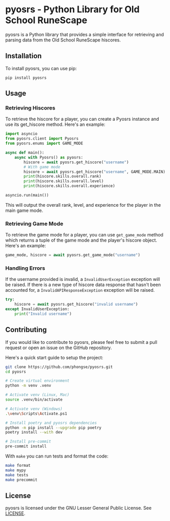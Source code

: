 # pyosrs - Python Library for Old School RuneScape

pyosrs is a Python library that provides a simple interface for retrieving and parsing data from the Old School RuneScape hiscores.

## Installation

To install pyosrs, you can use pip:

```
pip install pyosrs
```

## Usage

### Retrieving Hiscores

To retrieve the hiscore for a player, you can create a Pyosrs instance and use its get_hiscore method. Here's an example:

```python
import asyncio
from pyosrs.client import Pyosrs
from pyosrs.enums import GAME_MODE

async def main():
    async with Pyosrs() as pyosrs:
        hiscore = await pyosrs.get_hiscore("username")
        # With game mode
        hiscore = await pyosrs.get_hiscore("username", GAME_MODE.MAIN)
        print(hiscore.skills.overall.rank)
        print(hiscore.skills.overall.level)
        print(hiscore.skills.overall.experience)

asyncio.run(main())
```

This will output the overall rank, level, and experience for the player in the main game mode.

### Retrieving Game Mode

To retrieve the game mode for a player, you can use `get_game_mode` method which returns a tuple of the game mode and the player's hiscore object. Here's an example:

```python
game_mode, hiscore = await pyosrs.get_game_mode("username")
```

### Handling Errors

If the username provided is invalid, a `InvalidUserException` exception will be raised. If there is a new type of hiscore data response that hasn't been accounted for, a `InvalidAPIResponseException` exception will be raised.

```python
try:
    hiscore = await pyosrs.get_hiscore("invalid username")
except InvalidUserException:
    print("Invalid username")
```

## Contributing

If you would like to contribute to pyosrs, please feel free to submit a pull request or open an issue on the GitHub repository.

Here's a quick start guide to setup the project:

```bash
git clone https://github.com/phongse/pyosrs.git
cd pyosrs

# Create virtual environment
python -m venv .venv

# Activate venv (Linux, Mac)
source .venv/bin/activate

# Activate venv (Windows)
.\venv\Scripts\Activate.ps1

# Install poetry and pyosrs dependencies
python -m pip install --upgrade pip poetry
poetry install --with dev

# Install pre-commit
pre-commit install
```

With `make` you can run tests and format the code:

```bash
make format
make mypy
make tests
make precommit
```

## License

pyosrs is licensed under the GNU Lesser General Public License. See [LICENSE](https://github.com/phongse/pyosrs/blob/main/LICENSE).
